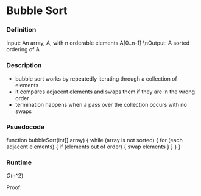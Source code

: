 # Bubble Sort

### Definition
Input: An array, A, with n orderable elements A[0..n-1]
\nOutput: A sorted ordering of A

### Description
* bubble sort works by repeatedly iterating through a collection of elements
* it compares adjacent elements and swaps them if they are in the wrong order
* termination happens when a pass over the collection occurs with no swaps

### Psuedocode
function bubbleSort(int[] array) {
    while (array is not sorted) {
        for (each adjacent elements) {
            if (elements out of order) {
                swap elements
            }
        }
    }
} 


### Runtime
*O*(n^2)

Proof: 